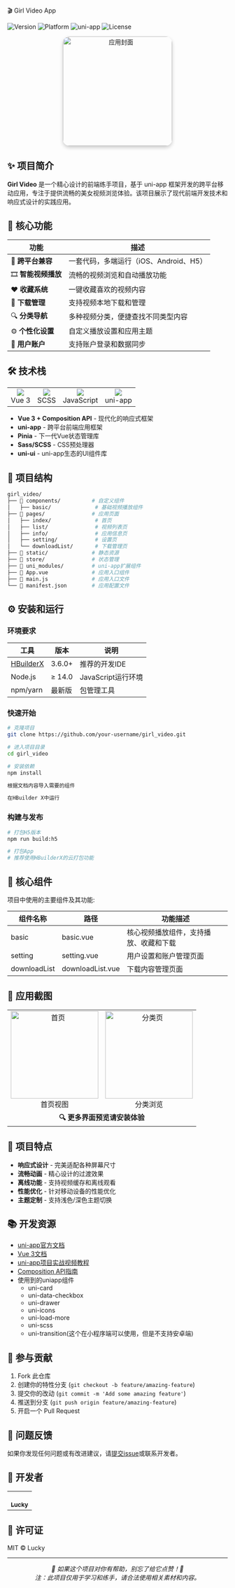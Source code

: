 🎬 Girl Video App

![Version](https://img.shields.io/badge/Version-1.0.0-blue.svg)
![Platform](https://img.shields.io/badge/Platform-iOS%20%7C%20Android%20%7C%20H5-green.svg)
![uni-app](https://img.shields.io/badge/Framework-uni--app-brightgreen.svg)
![License](https://img.shields.io/badge/License-MIT-orange.svg)

<div align="center">
  <img src="./asset/微信图片_20250529232814.jpg" width="250" alt="应用封面" style="border-radius: 15px; box-shadow: 0 4px 8px rgba(0,0,0,0.2);">
</div>

## ✨ 项目简介

**Girl Video** 是一个精心设计的前端练手项目，基于 uni-app 框架开发的跨平台移动应用，专注于提供流畅的美女视频浏览体验。该项目展示了现代前端开发技术和响应式设计的实践应用。

## 🚀 核心功能

| 功能 | 描述 |
|------|------|
| 📱 **跨平台兼容** | 一套代码，多端运行（iOS、Android、H5） |
| 🎞️ **智能视频播放** | 流畅的视频浏览和自动播放功能 |
| ❤️ **收藏系统** | 一键收藏喜欢的视频内容 |
| 💾 **下载管理** | 支持视频本地下载和管理 |
| 🔍 **分类导航** | 多种视频分类，便捷查找不同类型内容 |
| ⚙️ **个性化设置** | 自定义播放设置和应用主题 |
| 👤 **用户账户** | 支持账户登录和数据同步 |

## 🛠️ 技术栈

<table>
  <tr>
    <td align="center"><img src="https://img.icons8.com/color/48/000000/vue-js.png"/><br>Vue 3</td>
    <td align="center"><img src="https://img.icons8.com/color/48/000000/css3.png"/><br>SCSS</td>
    <td align="center"><img src="https://img.icons8.com/color/48/000000/javascript.png"/><br>JavaScript</td>
    <td align="center"><img src="https://img.icons8.com/color/48/000000/api-settings.png"/><br>uni-app</td>
  </tr>
</table>

- **Vue 3 + Composition API** - 现代化的响应式框架
- **uni-app** - 跨平台前端应用框架
- **Pinia** - 下一代Vue状态管理库
- **Sass/SCSS** - CSS预处理器
- **uni-ui** - uni-app生态的UI组件库

## 📂 项目结构

```bash
girl_video/
├── 📁 components/          # 自定义组件
│   ├── basic/              # 基础视频播放组件
├── 📁 pages/               # 应用页面
│   ├── index/              # 首页
│   ├── list/               # 视频列表页
│   ├── info/               # 应用信息页
│   ├── setting/            # 设置页
│   └── downloadList/       # 下载管理页
├── 📁 static/              # 静态资源
├── 📁 store/               # 状态管理
├── 📁 uni_modules/         # uni-app扩展组件
├── 📄 App.vue              # 应用入口组件
├── 📄 main.js              # 应用入口文件
└── 📄 manifest.json        # 应用配置文件
```

## ⚙️ 安装和运行

### 环境要求

| 工具 | 版本 | 说明 |
|------|------|------|
| [HBuilderX](https://www.dcloud.io/hbuilderx.html) | 3.6.0+ | 推荐的开发IDE |
| Node.js | ≥ 14.0 | JavaScript运行环境 |
| npm/yarn | 最新版 | 包管理工具 |

### 快速开始

```bash
# 克隆项目
git clone https://github.com/your-username/girl_video.git

# 进入项目目录
cd girl_video

# 安装依赖
npm install

根据文档内容导入需要的组件

在HBuilder X中运行

```

### 构建与发布

```bash
# 打包H5版本
npm run build:h5

# 打包App
# 推荐使用HBuilderX的云打包功能
```

## 🧩 核心组件

项目中使用的主要组件及其功能:

| 组件名称 | 路径 | 功能描述 |
|---------|------|---------|
| basic | basic.vue | 核心视频播放组件，支持播放、收藏和下载 |
| setting | setting.vue | 用户设置和账户管理页面 |
| downloadList | downloadList.vue | 下载内容管理页面 |

## 📱 应用截图

<div align="center">
  <table>
    <tr>
      <td align="center"><img src="./asset/微信图片_20250529232814.jpg" width="200" alt="首页"/><br>首页视图</td>
      <td align="center"><img src="./asset/微信图片_20250529232818.jpg" width="200" alt="分类页"/><br>分类浏览</td>
    </tr>
    <tr>
      <td align="center" colspan="2"><b>🔍 更多界面预览请安装体验</b></td>
    </tr>
  </table>
</div>

## 🔮 项目特点

- **响应式设计** - 完美适配各种屏幕尺寸
- **流畅动画** - 精心设计的过渡效果
- **离线功能** - 支持视频缓存和离线观看
- **性能优化** - 针对移动设备的性能优化
- **主题定制** - 支持浅色/深色主题切换

## 📚 开发资源

- [uni-app官方文档](https://uniapp.dcloud.io/component/)
- [Vue 3文档](https://cn.vuejs.org/)
- [uni-app项目实战视频教程](https://www.bilibili.com/video/BV1BJ411W7pX)
- [Composition API指南](https://v3.cn.vuejs.org/guide/composition-api-introduction.html)
- 使用到的uniapp组件
  - uni-card
  - uni-data-checkbox
  - uni-drawer
  - uni-icons
  - uni-load-more
  - uni-scss
  - uni-transition(这个在小程序端可以使用，但是不支持安卓端)
## 🤝 参与贡献

1. Fork 此仓库
2. 创建你的特性分支 (`git checkout -b feature/amazing-feature`)
3. 提交你的改动 (`git commit -m 'Add some amazing feature'`)
4. 推送到分支 (`git push origin feature/amazing-feature`)
5. 开启一个 Pull Request

## 🐛 问题反馈

如果你发现任何问题或有改进建议，请[提交issue](https://github.com/luckylca/girl_video/issues)或联系开发者。

## 👤 开发者

<table>
  <tr>
    <td align="center">
      <a href="https://github.com/luckylca">
        <br>
        <sub><b>Lucky</b></sub>
      </a>
    </td>
  </tr>
</table>

## 📝 许可证

MIT © Lucky

---

<p align="center">
  <i>🌟 如果这个项目对你有帮助，别忘了给它点赞！🌟</i><br>
  <i>注：此项目仅用于学习和练手，请合法使用相关素材和内容。</i>
</p>